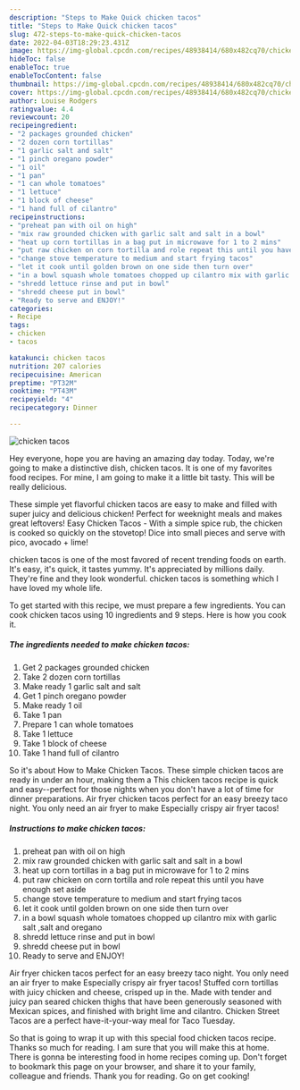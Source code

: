 ```yaml
---
description: "Steps to Make Quick chicken tacos"
title: "Steps to Make Quick chicken tacos"
slug: 472-steps-to-make-quick-chicken-tacos
date: 2022-04-03T18:29:23.431Z
image: https://img-global.cpcdn.com/recipes/48938414/680x482cq70/chicken-tacos-recipe-main-photo.jpg
hideToc: false
enableToc: true
enableTocContent: false
thumbnail: https://img-global.cpcdn.com/recipes/48938414/680x482cq70/chicken-tacos-recipe-main-photo.jpg
cover: https://img-global.cpcdn.com/recipes/48938414/680x482cq70/chicken-tacos-recipe-main-photo.jpg
author: Louise Rodgers
ratingvalue: 4.4
reviewcount: 20
recipeingredient:
- "2 packages grounded chicken"
- "2 dozen corn tortillas"
- "1 garlic salt and salt"
- "1 pinch oregano powder"
- "1 oil"
- "1 pan"
- "1 can whole tomatoes"
- "1 lettuce"
- "1 block of cheese"
- "1 hand full of cilantro"
recipeinstructions:
- "preheat pan with oil on high"
- "mix raw grounded chicken with garlic salt and salt in a bowl"
- "heat up corn tortillas in a bag put in microwave for 1 to 2 mins"
- "put raw chicken on corn tortilla and role repeat this until you have enough set aside"
- "change stove temperature to medium and start frying tacos"
- "let it cook until golden brown on one side then turn over"
- "in a bowl squash whole tomatoes chopped up cilantro mix with garlic salt ,salt and oregano"
- "shredd lettuce rinse and put in bowl"
- "shredd cheese put in bowl"
- "Ready to serve and ENJOY!"
categories:
- Recipe
tags:
- chicken
- tacos

katakunci: chicken tacos 
nutrition: 207 calories
recipecuisine: American
preptime: "PT32M"
cooktime: "PT43M"
recipeyield: "4"
recipecategory: Dinner

---
```



![chicken tacos](https://img-global.cpcdn.com/recipes/48938414/680x482cq70/chicken-tacos-recipe-main-photo.jpg)

Hey everyone, hope you are having an amazing day today. Today, we're going to make a distinctive dish, chicken tacos. It is one of my favorites food recipes. For mine, I am going to make it a little bit tasty. This will be really delicious.

These simple yet flavorful chicken tacos are easy to make and filled with super juicy and delicious chicken! Perfect for weeknight meals and makes great leftovers! Easy Chicken Tacos - With a simple spice rub, the chicken is cooked so quickly on the stovetop! Dice into small pieces and serve with pico, avocado + lime!

chicken tacos is one of the most favored of recent trending foods on earth. It's easy, it's quick, it tastes yummy. It's appreciated by millions daily. They're fine and they look wonderful. chicken tacos is something which I have loved my whole life.


To get started with this recipe, we must prepare a few ingredients. You can cook chicken tacos using 10 ingredients and 9 steps. Here is how you cook it.

<!--inarticleads1-->

##### The ingredients needed to make chicken tacos:

1. Get 2 packages grounded chicken
1. Take 2 dozen corn tortillas
1. Make ready 1 garlic salt and salt
1. Get 1 pinch oregano powder
1. Make ready 1 oil
1. Take 1 pan
1. Prepare 1 can whole tomatoes
1. Take 1 lettuce
1. Take 1 block of cheese
1. Take 1 hand full of cilantro


So it&#39;s about How to Make Chicken Tacos. These simple chicken tacos are ready in under an hour, making them a This chicken tacos recipe is quick and easy--perfect for those nights when you don&#39;t have a lot of time for dinner preparations. Air fryer chicken tacos perfect for an easy breezy taco night. You only need an air fryer to make Especially crispy air fryer tacos! 

<!--inarticleads2-->

##### Instructions to make chicken tacos:

1. preheat pan with oil on high
1. mix raw grounded chicken with garlic salt and salt in a bowl
1. heat up corn tortillas in a bag put in microwave for 1 to 2 mins
1. put raw chicken on corn tortilla and role repeat this until you have enough set aside
1. change stove temperature to medium and start frying tacos
1. let it cook until golden brown on one side then turn over
1. in a bowl squash whole tomatoes chopped up cilantro mix with garlic salt ,salt and oregano
1. shredd lettuce rinse and put in bowl
1. shredd cheese put in bowl
1. Ready to serve and ENJOY!

Air fryer chicken tacos perfect for an easy breezy taco night. You only need an air fryer to make Especially crispy air fryer tacos! Stuffed corn tortillas with juicy chicken and cheese, crisped up in the. Made with tender and juicy pan seared chicken thighs that have been generously seasoned with Mexican spices, and finished with bright lime and cilantro. Chicken Street Tacos are a perfect have-it-your-way meal for Taco Tuesday. 

So that is going to wrap it up with this special food chicken tacos recipe. Thanks so much for reading. I am sure that you will make this at home. There is gonna be interesting food in home recipes coming up. Don't forget to bookmark this page on your browser, and share it to your family, colleague and friends. Thank you for reading. Go on get cooking!
